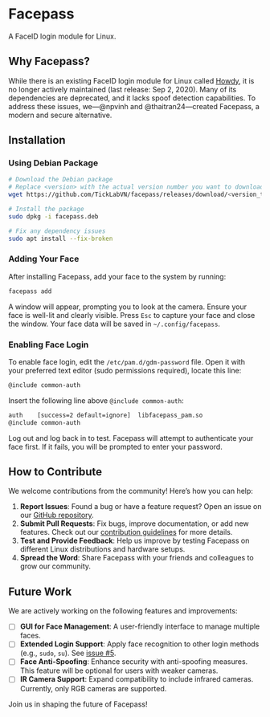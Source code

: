 # Facepass

A FaceID login module for Linux.

## Why Facepass?

While there is an existing FaceID login module for Linux called [Howdy](https://github.com/boltgolt/howdy), it is no longer actively maintained (last release: Sep 2, 2020). Many of its dependencies are deprecated, and it lacks spoof detection capabilities. To address these issues, we—@npvinh and @thaitran24—created Facepass, a modern and secure alternative.

## Installation

### Using Debian Package

```sh
# Download the Debian package
# Replace <version> with the actual version number you want to download
wget https://github.com/TickLabVN/facepass/releases/download/<version_tag>/facepass-<version_tag>-ubuntu-22.04.deb -O facepass.deb

# Install the package
sudo dpkg -i facepass.deb

# Fix any dependency issues
sudo apt install --fix-broken
```

### Adding Your Face

After installing Facepass, add your face to the system by running:
```sh
facepass add
```

A window will appear, prompting you to look at the camera. Ensure your face is well-lit and clearly visible. Press `Esc` to capture your face and close the window. Your face data will be saved in `~/.config/facepass`.

### Enabling Face Login

To enable face login, edit the `/etc/pam.d/gdm-password` file. Open it with your preferred text editor (sudo permissions required), locate this line:

```sh
@include common-auth
```

Insert the following line above `@include common-auth`:
```sh
auth	[success=2 default=ignore]	libfacepass_pam.so
@include common-auth
```

Log out and log back in to test. Facepass will attempt to authenticate your face first. If it fails, you will be prompted to enter your password.

## How to Contribute

We welcome contributions from the community! Here’s how you can help:

1. **Report Issues**: Found a bug or have a feature request? Open an issue on our [GitHub repository](https://github.com/TickLabVN/facepass/issues).
2. **Submit Pull Requests**: Fix bugs, improve documentation, or add new features. Check out our [contribution guidelines](https://github.com/TickLabVN/facepass/blob/main/docs/contributing.md) for more details.
3. **Test and Provide Feedback**: Help us improve by testing Facepass on different Linux distributions and hardware setups.
4. **Spread the Word**: Share Facepass with your friends and colleagues to grow our community.

## Future Work

We are actively working on the following features and improvements:

- [ ] **GUI for Face Management**: A user-friendly interface to manage multiple faces.
- [ ] **Extended Login Support**: Apply face recognition to other login methods (e.g., `sudo`, `su`). See [issue #5](https://github.com/TickLabVN/facepass/issues/5).
- [ ] **Face Anti-Spoofing**: Enhance security with anti-spoofing measures. This feature will be optional for users with weaker cameras.
- [ ] **IR Camera Support**: Expand compatibility to include infrared cameras. Currently, only RGB cameras are supported.

Join us in shaping the future of Facepass!